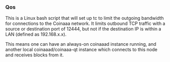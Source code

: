 ### Qos ###

This is a Linux bash script that will set up tc to limit the outgoing bandwidth for connections to the Coinaaa network. It limits outbound TCP traffic with a source or destination port of 12444, but not if the destination IP is within a LAN (defined as 192.168.x.x).

This means one can have an always-on coinaaad instance running, and another local coinaaad/coinaaa-qt instance which connects to this node and receives blocks from it.

